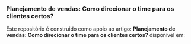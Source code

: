 ### Planejamento de vendas: Como direcionar o time para os clientes certos?

Este repositório é construido como apoio ao artigo: **Planejamento de vendas: Como direcionar o time para os clientes certos?** disponível em: 
